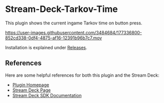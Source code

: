 # Stream-Deck-Tarkov-Time
This plugin shows the current ingame Tarkov time on button press.

https://user-images.githubusercontent.com/3484684/177336800-852cd338-0df4-4875-af16-12391b96b7c7.mov

Installation is explained under [Releases](https://github.com/fmjensen/Stream-Deck-Tarkov-Time/releases).

## References
Here are some helpful references for both this plugin and the Stream Deck:

* [Plugin Homepage](https://github.com/FritzAndFriends/StreamDeckToolkit)
* [Stream Deck Page][Stream Deck]
* [Stream Deck SDK Documentation][Stream Deck SDK]

<!-- References -->
[Stream Deck]: https://www.elgato.com/en/gaming/stream-deck "Elgato's Stream Deck landing page for the hardware, software, and SDK"
[Stream Deck software]: https://www.elgato.com/gaming/downloads "Download the Stream Deck software"
[Stream Deck SDK]: https://developer.elgato.com/documentation/stream-deck "Elgato's online SDK documentation"
[Style Guide]: https://developer.elgato.com/documentation/stream-deck/sdk/style-guide/ "The Stream Deck SDK Style Guide"
[Manifest file]: https://developer.elgato.com/documentation/stream-deck/sdk/manifest "Definition of elements in the manifest.json file"
